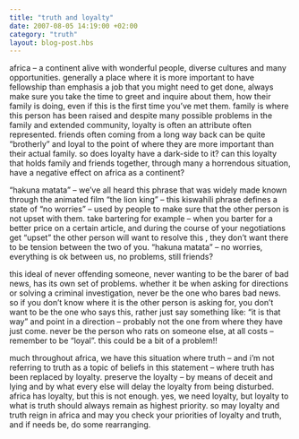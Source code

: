 ```yaml
---
title: "truth and loyalty"
date: 2007-08-05 14:19:00 +02:00
category: "truth"
layout: blog-post.hbs
---
```

africa – a continent alive with wonderful people, diverse cultures and many opportunities. generally a place where it is more important to have fellowship than emphasis a job that you might need to get done, always make sure you take the time to greet and inquire about them, how their family is doing, even if this is the first time you’ve met them. family is where this person has been raised and despite many possible problems in the family and extended community, loyalty is often an attribute often represented. friends often coming from a long way back can be quite “brotherly” and loyal to the point of where they are more important than their actual family. so does loyalty have a dark-side to it? can this loyalty that holds family and friends together, through many a horrendous situation, have a negative effect on africa as a continent?

“hakuna matata” – we’ve all heard this phrase that was widely made known through the animated film “the lion king” – this kiswahili phrase defines a state of “no worries” – used by people to make sure that the other person is not upset with them. take bartering for example – when you barter for a better price on a certain article, and during the course of your negotiations get “upset” the other person will want to resolve this , they don’t want there to be tension between the two of you. “hakuna matata” – no worries, everything is ok between us, no problems, still friends?

this ideal of never offending someone, never wanting to be the barer of bad news, has its own set of problems. whether it be when asking for directions or solving a criminal investigation, never be the one who bares bad news. so if you don’t know where it is the other person is asking for, you don’t want to be the one who says this, rather just say something like: “it is that way” and point in a direction – probably not the one from where they have just come. never be the person who rats on someone else, at all costs – remember to be “loyal”. this could be a bit of a problem!!

much throughout africa, we have this situation where truth – and i’m not referring to truth as a topic of beliefs in this statement – where truth has been replaced by loyalty. preserve the loyalty – by means of deceit and lying and by what every else will delay the loyalty from being disturbed.
africa has loyalty, but this is not enough. yes, we need loyalty, but loyalty to what is truth should always remain as highest priority. so may loyalty and truth reign in africa and may you check your priorities of loyalty and truth, and if needs be, do some rearranging.
